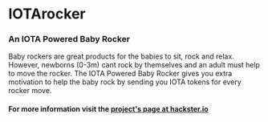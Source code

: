 # IOTArocker
### An IOTA Powered Baby Rocker
Baby rockers are great products for the babies to sit, rock and relax. However, newborns (0-3m) cant rock by themselves and an adult must help to move the rocker.
The IOTA Powered Baby Rocker gives you extra motivation to help the baby rock by sending you IOTA tokens for every rocker move.

#### For more information visit the [project's page at hackster.io](https://www.hackster.io/contests/machine-money-with-iota) 
